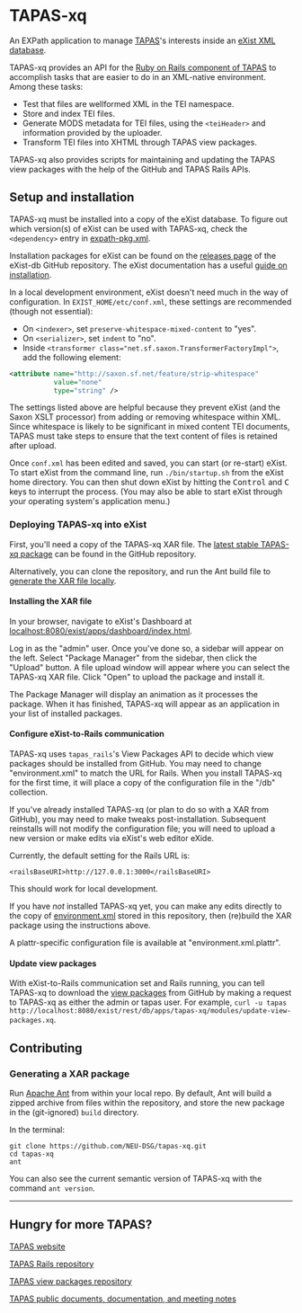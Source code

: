 TAPAS-xq
========

An EXPath application to manage [TAPAS](https://tapasproject.org)'s interests inside an [eXist XML database](http://exist-db.org/exist/apps/homepage/index.html).

TAPAS-xq provides an API for the [Ruby on Rails component of TAPAS](https://github.com/NEU-DSG/tapas_rails) to accomplish tasks that are easier to do in an XML-native environment. Among these tasks:

- Test that files are wellformed XML in the TEI namespace.
- Store and index TEI files.
- Generate MODS metadata for TEI files, using the `<teiHeader>` and information provided by the uploader.
- Transform TEI files into XHTML through TAPAS view packages.

TAPAS-xq also provides scripts for maintaining and updating the TAPAS view packages with the help of the GitHub and TAPAS Rails APIs.


## Setup and installation

TAPAS-xq must be installed into a copy of the eXist database. To figure out which version(s) of eXist can be used with TAPAS-xq, check the `<dependency>` entry in [expath-pkg.xml](./expath-pkg.xml).

Installation packages for eXist can be found on the [releases page](https://github.com/eXist-db/exist/releases) of the eXist-db GitHub repository. The eXist documentation has a useful [guide on installation](http://exist-db.org/exist/apps/doc/basic-installation).

In a local development environment, eXist doesn't need much in the way of configuration. In `EXIST_HOME/etc/conf.xml`, these settings are recommended (though not essential):

- On `<indexer>`, set `preserve-whitespace-mixed-content` to "yes".
- On `<serializer>`, set `indent` to "no".
- Inside `<transformer class="net.sf.saxon.TransformerFactoryImpl">`, add the following element:

```xml
<attribute name="http://saxon.sf.net/feature/strip-whitespace"
           value="none"
           type="string" />
```

The settings listed above are helpful because they prevent eXist (and the Saxon XSLT processor) from adding or removing whitespace within XML. Since whitespace is likely to be significant in mixed content TEI documents, TAPAS must take steps to ensure that the text content of files is retained after upload.

<!-- For a full list of eXist configurations used in the development and production environments, please see the TAPAS server documentation. -->

Once `conf.xml` has been edited and saved, you can start (or re-start) eXist. To start eXist from the command line, run `./bin/startup.sh` from the eXist home directory. You can then shut down eXist by hitting the <kbd>Control</kbd> and <kbd>C</kbd> keys to interrupt the process. (You may also be able to start eXist through your operating system's application menu.)


### Deploying TAPAS-xq into eXist

First, you'll need a copy of the TAPAS-xq XAR file. The [latest stable TAPAS-xq package](https://github.com/NEU-DSG/tapas-xq/releases/latest) can be found in the GitHub repository. 

Alternatively, you can clone the repository, and run the Ant build file to [generate the XAR file locally](#generating-a-xar-package).


#### Installing the XAR file

In your browser, navigate to eXist's Dashboard at [localhost:8080/exist/apps/dashboard/index.html](http://localhost:8080/exist/apps/dashboard/index.html).

Log in as the "admin" user. Once you've done so, a sidebar will appear on the left. Select "Package Manager" from the sidebar, then click the "Upload" button. A file upload window will appear where you can select the TAPAS-xq XAR file. Click "Open" to upload the package and install it.

The Package Manager will display an animation as it processes the package. When it has finished, TAPAS-xq will appear as an application in your list of installed packages.


#### Configure eXist-to-Rails communication

TAPAS-xq uses `tapas_rails`'s View Packages API to decide which view packages should be installed from GitHub. You may need to change "environment.xml" to match the URL for Rails. When you install TAPAS-xq for the first time, it will place a copy of the configuration file in the "/db" collection.

If you've already installed TAPAS-xq (or plan to do so with a XAR from GitHub), you may need to make tweaks post-installation. Subsequent reinstalls will not modify the configuration file; you will need to upload a new version or make edits via eXist's web editor eXide.

Currently, the default setting for the Rails URL is:

    <railsBaseURI>http://127.0.0.1:3000</railsBaseURI>

This should work for local development.

If you have _not_ installed TAPAS-xq yet, you can make any edits directly to the copy of [environment.xml](./environment.xml) stored in this repository, then (re)build the XAR package using the instructions above.

A plattr-specific configuration file is available at "environment.xml.plattr".


#### Update view packages

With eXist-to-Rails communication set and Rails running, you can tell TAPAS-xq to download the [view packages](https://github.com/NEU-DSG/tapas-view-packages) from GitHub by making a request to TAPAS-xq as either the admin or tapas user. For example, `curl -u tapas http://localhost:8080/exist/rest/db/apps/tapas-xq/modules/update-view-packages.xq`.


## Contributing

<!-- ... -->

### Generating a XAR package

Run [Apache Ant](https://ant.apache.org/manual/running.html) from within your local repo. By default, Ant will build a zipped archive from files within the repository, and store the new package in the (git-ignored) `build` directory.

In the terminal:

```
git clone https://github.com/NEU-DSG/tapas-xq.git
cd tapas-xq
ant
```

You can also see the current semantic version of TAPAS-xq with the command `ant version`.


***

## Hungry for more TAPAS?

[TAPAS website](https://tapasproject.org/)

[TAPAS Rails repository](https://github.com/NEU-DSG/tapas_rails)

[TAPAS view packages repository](https://github.com/NEU-DSG/tapas-view-packages)

[TAPAS public documents, documentation, and meeting notes](https://github.com/NEU-DSG/tapas-docs)
